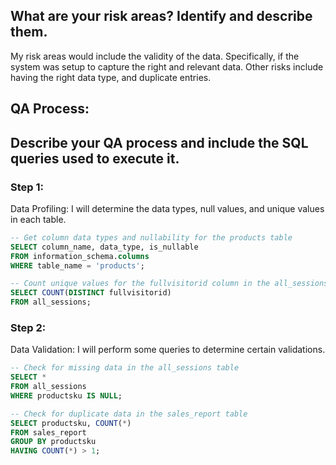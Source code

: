 ## What are your risk areas? Identify and describe them.

My risk areas would include the validity of the data. Specifically, if the system was setup to capture the right and relevant data. Other risks include having the right data type, and duplicate entries.

## QA Process:
## Describe your QA process and include the SQL queries used to execute it.

### Step 1: 
Data Profiling: I will determine the data types, null values, and unique values in each table.
```sql
-- Get column data types and nullability for the products table 
SELECT column_name, data_type, is_nullable
FROM information_schema.columns
WHERE table_name = 'products';
```
```sql
-- Count unique values for the fullvisitorid column in the all_sessions table
SELECT COUNT(DISTINCT fullvisitorid)
FROM all_sessions;
```

### Step 2: 
Data Validation: I will perform some queries to determine certain validations.
```sql
-- Check for missing data in the all_sessions table
SELECT *
FROM all_sessions
WHERE productsku IS NULL;
```
```sql
-- Check for duplicate data in the sales_report table
SELECT productsku, COUNT(*)
FROM sales_report
GROUP BY productsku
HAVING COUNT(*) > 1;
```

